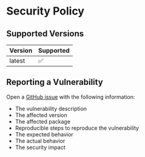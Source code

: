 # Security Policy

## Supported Versions

| Version | Supported          |
| ------- | ------------------ |
| latest   | :white_check_mark: |

## Reporting a Vulnerability

Open a [GitHub issue](https://github.com/natron-io/tenant-api/issues/new) with the following information:
- The vulnerability description
- The affected version
- The affected package
- Reproducible steps to reproduce the vulnerability
- The expected behavior
- The actual behavior
- The security impact
